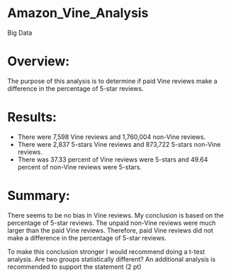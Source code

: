 # Amazon_Vine_Analysis
Big Data

# Overview:
 The purpose of this analysis is to determine if paid Vine reviews make a difference in the percentage of 5-star reviews.

# Results:

  - There were 7,598 Vine reviews and 1,760,004 non-Vine reviews.
  - There were 2,837 5-stars Vine reviews and 873,722 5-stars non-Vine reviews.
  - There was 37.33 percent of Vine reviews were 5-stars and 49.64 percent of non-Vine reviews were 5-stars.

# Summary:

There seems to be no bias in Vine reviews.  My conclusion is based on the percentage of 5-star reviews. The unpaid non-Vine reviews were much larger than the paid Vine reviews. Therefore, paid Vine reviews did not make a difference in the percentage of 5-star reviews.

To make this conclusion stronger I would recommend doing a t-test analysis. Are two groups statistically different?
An additional analysis is recommended to support the statement (2 pt)
